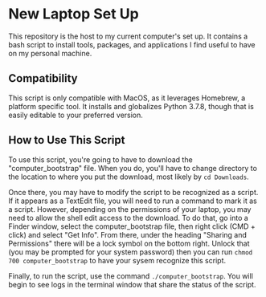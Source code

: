 # New Laptop Set Up

This repository is the host to my current computer's set up. It contains a bash script to install tools, packages, and applications I find useful to have on my personal machine.

## Compatibility

This script is only compatible with MacOS, as it leverages Homebrew, a platform specific tool. It installs and globalizes Python 3.7.8, though that is easily editable to your preferred version.

## How to Use This Script

To use this script, you're going to have to download the "computer_bootstrap" file. When you do, you'll have to change directory to the location to where you put the download, most likely by `cd Downloads`.

Once there, you may have to modify the script to be recognized as a script. If it appears as a TextEdit file, you will need to run a command to mark it as a script. However, depending on the permissions of your laptop, you may need to allow the shell edit access to the download. To do that, go into a Finder window, select the computer_bootstrap file, then right click (CMD + click) and select "Get Info". From there, under the heading "Sharing and Permissions" there will be a lock symbol on the bottom right. Unlock that (you may be prompted for your system password) then you can run `chmod 700 computer_bootstrap` to have your sysem recognize this script.

Finally, to run the script, use the command `./computer_bootstrap`. You will begin to see logs in the terminal window that share the status of the script.
